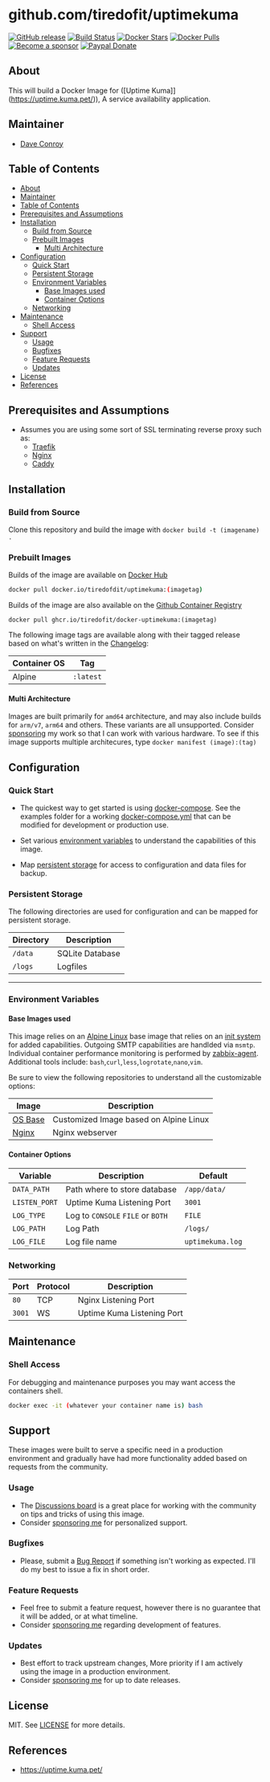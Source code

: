 # github.com/tiredofit/uptimekuma

[![GitHub release](https://img.shields.io/github/v/tag/tiredofit/uptimekuma?style=flat-square)](https://github.com/tiredofit/uptimekuma/releases/latest)
[![Build Status](https://img.shields.io/github/workflow/status/tiredofit/uptimekuma/build?style=flat-square)](https://github.com/tiredofit/uptimekuma/actions?query=workflow%3Abuild)
[![Docker Stars](https://img.shields.io/docker/stars/tiredofit/uptimekuma.svg?style=flat-square&logo=docker)](https://hub.docker.com/r/tiredofit/uptimekuma/)
[![Docker Pulls](https://img.shields.io/docker/pulls/tiredofit/uptimekuma.svg?style=flat-square&logo=docker)](https://hub.docker.com/r/tiredofit/uptimekuma/)
[![Become a sponsor](https://img.shields.io/badge/sponsor-tiredofit-181717.svg?logo=github&style=flat-square)](https://github.com/sponsors/tiredofit)
[![Paypal Donate](https://img.shields.io/badge/donate-paypal-00457c.svg?logo=paypal&style=flat-square)](https://www.paypal.me/tiredofit)

## About

This will build a Docker Image for ([Uptime Kuma]](https://uptime.kuma.pet/)), A service availability application.

## Maintainer

- [Dave Conroy](https://github.com/tiredofit/)

## Table of Contents

- [About](#about)
- [Maintainer](#maintainer)
- [Table of Contents](#table-of-contents)
- [Prerequisites and Assumptions](#prerequisites-and-assumptions)
- [Installation](#installation)
  - [Build from Source](#build-from-source)
  - [Prebuilt Images](#prebuilt-images)
    - [Multi Architecture](#multi-architecture)
- [Configuration](#configuration)
  - [Quick Start](#quick-start)
  - [Persistent Storage](#persistent-storage)
  - [Environment Variables](#environment-variables)
    - [Base Images used](#base-images-used)
    - [Container Options](#container-options)
  - [Networking](#networking)
- [Maintenance](#maintenance)
  - [Shell Access](#shell-access)
- [Support](#support)
  - [Usage](#usage)
  - [Bugfixes](#bugfixes)
  - [Feature Requests](#feature-requests)
  - [Updates](#updates)
- [License](#license)
- [References](#references)

## Prerequisites and Assumptions
*  Assumes you are using some sort of SSL terminating reverse proxy such as:
   *  [Traefik](https://github.com/tiredofit/docker-traefik)
   *  [Nginx](https://github.com/jc21/nginx-proxy-manager)
   *  [Caddy](https://github.com/caddyserver/caddy)

## Installation
### Build from Source
Clone this repository and build the image with `docker build -t (imagename) .`

### Prebuilt Images
Builds of the image are available on [Docker Hub](https://hub.docker.com/r/tiredofit/uptimekuma)

```bash
docker pull docker.io/tiredofdit/uptimekuma:(imagetag)
```
Builds of the image are also available on the [Github Container Registry](https://github.com/tiredofit/docker-uptimekuma/pkgs/container/docker-uptimekuma)

```
docker pull ghcr.io/tiredofit/docker-uptimekuma:(imagetag)
```

The following image tags are available along with their tagged release based on what's written in the [Changelog](CHANGELOG.md):

| Container OS | Tag       |
| ------------ | --------- |
| Alpine       | `:latest` |

#### Multi Architecture
Images are built primarily for `amd64` architecture, and may also include builds for `arm/v7`, `arm64` and others. These variants are all unsupported. Consider [sponsoring](https://github.com/sponsors/tiredofit) my work so that I can work with various hardware. To see if this image supports multiple architecures, type `docker manifest (image):(tag)`

## Configuration

### Quick Start

* The quickest way to get started is using [docker-compose](https://docs.docker.com/compose/). See the examples folder for a working [docker-compose.yml](examples/docker-compose.yml) that can be modified for development or production use.

* Set various [environment variables](#environment-variables) to understand the capabilities of this image.
* Map [persistent storage](#data-volumes) for access to configuration and data files for backup.

### Persistent Storage

The following directories are used for configuration and can be mapped for persistent storage.

| Directory | Description     |
| --------- | --------------- |
| `/data`   | SQLite Database |
| `/logs`   | Logfiles        |

* * *
### Environment Variables

#### Base Images used

This image relies on an [Alpine Linux](https://hub.docker.com/r/tiredofit/alpine) base image that relies on an [init system](https://github.com/just-containers/s6-overlay) for added capabilities. Outgoing SMTP capabilities are handlded via `msmtp`. Individual container performance monitoring is performed by [zabbix-agent](https://zabbix.org). Additional tools include: `bash`,`curl`,`less`,`logrotate`,`nano`,`vim`.

Be sure to view the following repositories to understand all the customizable options:


| Image                                                  | Description                            |
| ------------------------------------------------------ | -------------------------------------- |
| [OS Base](https://github.com/tiredofit/docker-alpine/) | Customized Image based on Alpine Linux |
| [Nginx](https://github.com/tiredofit/docker-nginx/)    | Nginx webserver                        |

#### Container Options

| Variable      | Description                       | Default          |
| ------------- | --------------------------------- | ---------------- |
| `DATA_PATH`   | Path where to store database      | `/app/data/`     |
| `LISTEN_PORT` | Uptime Kuma Listening Port        | `3001`           |
| `LOG_TYPE`    | Log to `CONSOLE` `FILE` or `BOTH` | `FILE`           |
| `LOG_PATH`    | Log Path                          | `/logs/`         |
| `LOG_FILE`    | Log file name                     | `uptimekuma.log` |


### Networking

| Port   | Protocol | Description                |
| ------ | -------- | -------------------------- |
| `80`   | TCP      | Nginx Listening Port       |
| `3001` | WS       | Uptime Kuma Listening Port |


## Maintenance
### Shell Access

For debugging and maintenance purposes you may want access the containers shell.

```bash
docker exec -it (whatever your container name is) bash
```
## Support

These images were built to serve a specific need in a production environment and gradually have had more functionality added based on requests from the community.
### Usage
- The [Discussions board](../../discussions) is a great place for working with the community on tips and tricks of using this image.
- Consider [sponsoring me](https://github.com/sponsors/tiredofit) for personalized support.
### Bugfixes
- Please, submit a [Bug Report](issues/new) if something isn't working as expected. I'll do my best to issue a fix in short order.

### Feature Requests
- Feel free to submit a feature request, however there is no guarantee that it will be added, or at what timeline.
- Consider [sponsoring me](https://github.com/sponsors/tiredofit) regarding development of features.

### Updates
- Best effort to track upstream changes, More priority if I am actively using the image in a production environment.
- Consider [sponsoring me](https://github.com/sponsors/tiredofit) for up to date releases.

## License
MIT. See [LICENSE](LICENSE) for more details.

## References

* <https://uptime.kuma.pet/>

